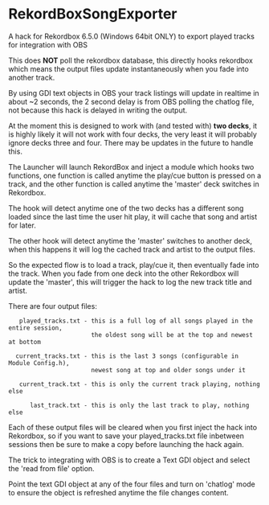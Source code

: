 # RekordBoxSongExporter
A hack for Rekordbox 6.5.0 (Windows 64bit ONLY) to export played tracks for integration with OBS

This does **NOT** poll the rekordbox database, this directly hooks rekordbox which 
means the output files update instantaneously when you fade into another track.

By using GDI text objects in OBS your track listings will update in realtime in about 
~2 seconds, the 2 second delay is from OBS polling the chatlog file, not because this 
hack is delayed in writing the output.

At the moment this is designed to work with (and tested with) **two decks**, it is 
highly likely it will not work with four decks, the very least it will probably ignore
decks three and four. There may be updates in the future to handle this.

The Launcher will launch RekordBox and inject a module which hooks two functions,
one function is called anytime the play/cue button is pressed on a track, and
the other function is called anytime the 'master' deck switches in Rekordbox.

The hook will detect anytime one of the two decks has a different song loaded
since the last time the user hit play, it will cache that song and artist for later.

The other hook will detect anytime the 'master' switches to another deck, when
this happens it will log the cached track and artist to the output files.

So the expected flow is to load a track, play/cue it, then eventually fade into 
the track. When you fade from one deck into the other Rekordbox will update the 
'master', this will trigger the hack to log the new track title and artist.

There are four output files:

```
   played_tracks.txt - this is a full log of all songs played in the entire session,
                       the oldest song will be at the top and newest at bottom
                       
  current_tracks.txt - this is the last 3 songs (configurable in Module Config.h), 
                       newest song at top and older songs under it
                       
   current_track.txt - this is only the current track playing, nothing else
   
      last_track.txt - this is only the last track to play, nothing else
```                    

Each of these output files will be cleared when you first inject the hack into
Rekordbox, so if you want to save your played_tracks.txt file inbetween sessions
then be sure to make a copy before launching the hack again.

The trick to integrating with OBS is to create a Text GDI object and select the 
'read from file' option.

Point the text GDI object at any of the four files and turn on 'chatlog' mode to
ensure the object is refreshed anytime the file changes content.
